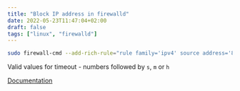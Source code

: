 ```yaml
---
title: "Block IP address in firewalld"
date: 2022-05-23T11:47:04+02:00
draft: false
tags: ["linux", "firewalld"]
---
```


```bash
sudo firewall-cmd --add-rich-rule="rule family='ipv4' source address='89.20.160.77' reject" --timeout=1h
```

Valid values for timeout  - numbers followed by `s`, `m` or `h`

[Documentation](https://firewalld.org/documentation/man-pages/firewall-cmd.html)
